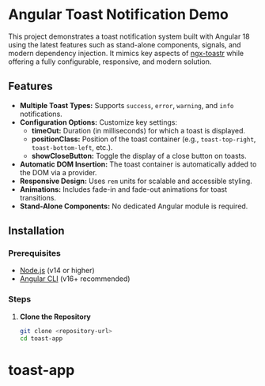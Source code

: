 # Angular Toast Notification Demo

This project demonstrates a toast notification system built with Angular 18 using the latest features such as stand-alone components, signals, and modern dependency injection. It mimics key aspects of [ngx-toastr](https://github.com/scttcper/ngx-toastr) while offering a fully configurable, responsive, and modern solution.

## Features

- **Multiple Toast Types:** Supports `success`, `error`, `warning`, and `info` notifications.
- **Configuration Options:** Customize key settings:
  - **timeOut:** Duration (in milliseconds) for which a toast is displayed.
  - **positionClass:** Position of the toast container (e.g., `toast-top-right`, `toast-bottom-left`, etc.).
  - **showCloseButton:** Toggle the display of a close button on toasts.
- **Automatic DOM Insertion:** The toast container is automatically added to the DOM via a provider.
- **Responsive Design:** Uses `rem` units for scalable and accessible styling.
- **Animations:** Includes fade-in and fade-out animations for toast transitions.
- **Stand-Alone Components:** No dedicated Angular module is required.

## Installation

### Prerequisites

- [Node.js](https://nodejs.org/) (v14 or higher)
- [Angular CLI](https://angular.io/cli) (v16+ recommended)

### Steps

1. **Clone the Repository**

   ```bash
   git clone <repository-url>
   cd toast-app
# toast-app
